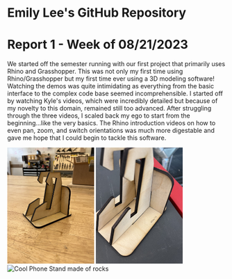 # Emily Lee's GitHub Repository

# Report 1 - Week of 08/21/2023 #
We started off the semester running with our first project that primarily uses Rhino and Grasshopper. This was not only my first time using Rhino/Grasshopper but my first time ever using a 3D modeling software! Watching the demos was quite intimidating as everything from the basic interface to the complex code base seemed incomprehensible. I started off by watching Kyle's videos, which were incredibly detailed but because of my novelty to this domain, remained still too advanced. After struggling through the three videos, I scaled back my ego to start from the beginning...like the very basics. The Rhino introduction videos on how to even pan, zoom, and switch orientations was much more digestable and gave me hope that I could begin to tackle this software. 

<img width="200" alt="Cool Phone Stand made of rocks" src="https://github.com/Berkeley-MDes/tdf-fa23-emilee197/blob/main/IMG_8654.jpg">
<img width="200" alt="Cool Phone Stand made of rocks" src="https://github.com/Berkeley-MDes/tdf-fa23-emilee197/blob/main/IMG_8657.jpg">
<img width="200" alt="Cool Phone Stand made of rocks" src="../laser_cut_phone.jpg">

